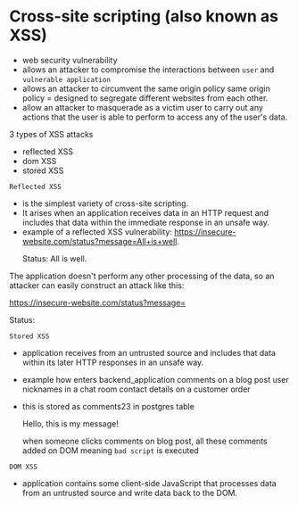 # Cross-site scripting (also known as XSS)
- web security vulnerability
- allows an attacker to compromise the interactions between `user` and `vulnerable application`
- allows an attacker to circumvent the same origin policy
    same origin policy = designed to segregate different websites from each other. 
- allow an attacker 
    to masquerade as a victim user
    to carry out any actions that the user is able to perform
    to access any of the user's data.

3 types of XSS attacks
- reflected XSS
- dom XSS
- stored XSS


`Reflected XSS`
- is the simplest variety of cross-site scripting. 
- It arises when an application receives data in an HTTP request 
    and includes that data within the immediate response in an unsafe way.
- example of a reflected XSS vulnerability:
    https://insecure-website.com/status?message=All+is+well.
    <p>Status: All is well.</p>

The application doesn't perform any other processing of the data, 
so an attacker can easily construct an attack like this:

https://insecure-website.com/status?message=<script>/*+Bad+stuff+here...+*/</script>
<p>Status: <script>/* Bad stuff here... */</script></p>


`Stored XSS`
- application receives <bad data> from an untrusted source
    and includes that data within its later HTTP responses in an unsafe way.
- example how <bad data> enters backend_application
    comments on a blog post
    user nicknames in a chat room
    contact details on a customer order
- this is stored as comments23 in postgres table
    <p>Hello, this is my message!</p>                           <!-- good data -->
    <p><script>/* Bad stuff here... */</script></p>             <!-- bad data --->

    when someone clicks comments on blog post, all these comments added on DOM
    meaning `bad script` is executed

`DOM XSS`
- application contains some client-side JavaScript 
    that processes data from an untrusted source
    and write data back to the DOM.